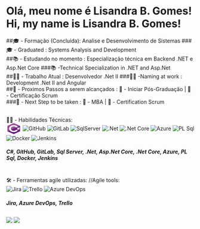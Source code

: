 # Olá, meu nome é Lisandra B. Gomes! Hi, my name is Lisandra B. Gomes!

   ##🎓 - Formação (Concluída): Analise e Desenvolvimento de Sistemas 
   ###🎓 - Graduated : Systems Analysis and Development
   </br>
   ##📚 - Estudando no momento : Especialização técnica em Backend .NET e Asp.Net Core
   ###📚 -Technical Specialization in .NET and Asp.Net
   </br>
   ##👩‍💻 - Trabalho Atual : Desenvolvedor .Net II
   ###👩‍💻 -Naming at work : Development .Net II and Angular
   </br>
   ##🚀 - Proximos Passos a serem alcançados : 🧩 - Iniciar Pós-Graduação | 📜 - Certificação Scrum </br>
   ###🚀 - Next Step to be taken : 🧩 - MBA | 📜 - Certification Scrum

<div style="display: inline_block"><br>             
🤹‍♀️ - Habilidades Técnicas: </br>
  <img align="center" alt="C#" height="30" width="40" name="C#"
    src="https://raw.githubusercontent.com/devicons/devicon/master/icons/csharp/csharp-original.svg">
  <img align="center" alt="GitHub" height="30" width="40" name="Git"
    src="https://cdn.jsdelivr.net/gh/devicons/devicon/icons/git/git-plain-wordmark.svg" />
   <img align="center" alt="GitLab" height="30" width="40" name="GitLab"
      src="https://cdn.jsdelivr.net/gh/devicons/devicon@latest/icons/gitlab/gitlab-original-wordmark.svg"/>
  <img align="center" alt="SqlServer" height="30" width="40" name="Sql Server"
    src="https://cdn.jsdelivr.net/gh/devicons/devicon/icons/microsoftsqlserver/microsoftsqlserver-plain-wordmark.svg" /> 
  <img align="center" alt=".Net" height="30" width="40" name=".Net and Asp.Net"
    src="https://cdn.jsdelivr.net/gh/devicons/devicon/icons/dot-net/dot-net-plain-wordmark.svg" />
  <img  align="center" alt=".Net Core" height="30" width="40" name=".Net Core and Asp.Net Core"
    src="https://cdn.jsdelivr.net/gh/devicons/devicon/icons/dotnetcore/dotnetcore-original.svg" />
  <img align="center" alt="Azure" height="30" width="40" name="Azure"
    src="https://cdn.jsdelivr.net/gh/devicons/devicon/icons/azure/azure-original-wordmark.svg" />
  <img align="center" alt="PL Sql" height="30" width="40" name="Oracle PL/Sql"
    src="https://cdn.jsdelivr.net/gh/devicons/devicon/icons/oracle/oracle-original.svg" />
  <img align="center" alt="Docker" height="30" width="40" name="Docker"
    src="https://cdn.jsdelivr.net/gh/devicons/devicon/icons/docker/docker-original-wordmark.svg" />
   <img align="center" alt="Jenkins" height="30" width="40" name="Jenkins"
    src="https://cdn.jsdelivr.net/gh/devicons/devicon@latest/icons/jenkins/jenkins-original.svg" />
   <h5>C#, GitHub, GitLab, Sql Server, .Net, Asp.Net Core, .Net Core, Azure, PL Sql, Docker, Jenkins</h5>
</div>

</br>

<div>
🛠 - Ferramentas agile utilizadas: //Agile tools: </br>
  <img align="center" alt="Jira" height="30" width="40" name="Jira"
     src="https://cdn.jsdelivr.net/gh/devicons/devicon/icons/jira/jira-original-wordmark.svg" />
  <img align="center" alt="Trello" height="30" width="40" name="Trello"
     src="https://cdn.jsdelivr.net/gh/devicons/devicon/icons/trello/trello-plain-wordmark.svg" />    
   <img align="center" alt="Azure DevOps" height="30" width="40" name="Azure DevOps"
      src="https://code.benco.io/icon-collection/azure-icons/Azure-DevOps.svg"/>
   <h5>Jira, Azure DevOps, Trello</h5>
</div>

  ##

  <div> 
  <a href = "mailto:lisandragomes53@gmail.com"><img src="https://img.shields.io/badge/-Gmail-%23333?style=for-the-badge&logo=gmail&logoColor=white" target="_blank"></a>
  <a href="https://www.linkedin.com/in/lisandra-gomes-877285111/" target="_blank"><img src="https://img.shields.io/badge/-LinkedIn-%230077B5?style=for-the-badge&logo=linkedin&logoColor=white" target="_blank"></a>   
</div>
